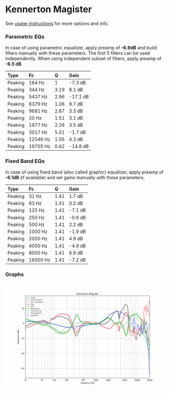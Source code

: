 # Kennerton Magister
See [usage instructions](https://github.com/jaakkopasanen/AutoEq#usage) for more options and info.

### Parametric EQs
In case of using parametric equalizer, apply preamp of **-6.9dB** and build filters manually
with these parameters. The first 5 filters can be used independently.
When using independent subset of filters, apply preamp of **-6.5 dB**.

| Type    | Fc       |    Q | Gain     |
|:--------|:---------|:-----|:---------|
| Peaking | 164 Hz   | 1    | -7.3 dB  |
| Peaking | 344 Hz   | 3.19 | 8.1 dB   |
| Peaking | 5437 Hz  | 2.96 | -17.1 dB |
| Peaking | 6379 Hz  | 1.06 | 9.7 dB   |
| Peaking | 9681 Hz  | 2.87 | 3.3 dB   |
| Peaking | 20 Hz    | 1.51 | 3.1 dB   |
| Peaking | 1977 Hz  | 2.26 | 3.5 dB   |
| Peaking | 3017 Hz  | 5.01 | -1.7 dB  |
| Peaking | 12546 Hz | 1.05 | 4.3 dB   |
| Peaking | 19705 Hz | 0.42 | -14.8 dB |

### Fixed Band EQs
In case of using fixed band (also called graphic) equalizer, apply preamp of **-6.1dB**
(if available) and set gains manually with these parameters.

| Type    | Fc       |    Q | Gain    |
|:--------|:---------|:-----|:--------|
| Peaking | 31 Hz    | 1.41 | 1.7 dB  |
| Peaking | 63 Hz    | 1.41 | 0.2 dB  |
| Peaking | 125 Hz   | 1.41 | -7.1 dB |
| Peaking | 250 Hz   | 1.41 | -0.6 dB |
| Peaking | 500 Hz   | 1.41 | 2.2 dB  |
| Peaking | 1000 Hz  | 1.41 | -1.9 dB |
| Peaking | 2000 Hz  | 1.41 | 4.9 dB  |
| Peaking | 4000 Hz  | 1.41 | -4.9 dB |
| Peaking | 8000 Hz  | 1.41 | 6.9 dB  |
| Peaking | 16000 Hz | 1.41 | -7.2 dB |

### Graphs
![](./Kennerton%20Magister.png)